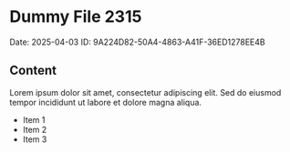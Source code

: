 # Dummy File 2315

Date: 2025-04-03
ID: 9A224D82-50A4-4863-A41F-36ED1278EE4B

## Content

Lorem ipsum dolor sit amet, consectetur adipiscing elit.
Sed do eiusmod tempor incididunt ut labore et dolore magna aliqua.

* Item 1
* Item 2
* Item 3

